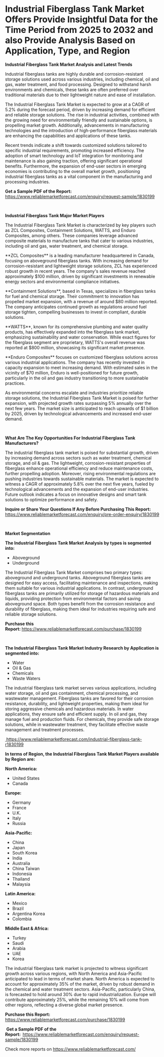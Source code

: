 <p><h1>Industrial Fiberglass Tank Market Offers Provide Insightful Data for the Time Period from 2025 to 2032 and also Provide Analysis Based on Application, Type, and Region</h1></p><p><strong>Industrial Fiberglass Tank Market Analysis and Latest Trends</strong></p>
<p><p>Industrial fiberglass tanks are highly durable and corrosion-resistant storage solutions used across various industries, including chemical, oil and gas, water treatment, and food processing. Designed to withstand harsh environments and chemicals, these tanks are often preferred over traditional materials due to their lightweight nature and ease of installation.</p><p>The Industrial Fiberglass Tank Market is expected to grow at a CAGR of 5.2% during the forecast period, driven by increasing demand for efficient and reliable storage solutions. The rise in industrial activities, combined with the growing need for environmentally friendly and sustainable options, is propelling market growth. Additionally, advancements in manufacturing technologies and the introduction of high-performance fiberglass materials are enhancing the capabilities and applications of these tanks.</p><p>Recent trends indicate a shift towards customized solutions tailored to specific industrial requirements, promoting increased efficiency. The adoption of smart technology and IoT integration for monitoring and maintenance is also gaining traction, offering significant operational benefits. Furthermore, the expansion of end-user sectors in emerging economies is contributing to the overall market growth, positioning industrial fiberglass tanks as a vital component in the manufacturing and processing industries.</p></p>
<p><strong>Get a Sample PDF of the Report:&nbsp;</strong> <a href="https://www.reliablemarketforecast.com/enquiry/request-sample/1830199?utm_campaign=2193&utm_medium=2&utm_source=Github&utm_content=ia&utm_term=03022025&utm_id=industrial-fiberglass-tank">https://www.reliablemarketforecast.com/enquiry/request-sample/1830199</a></p>
<p>&nbsp;</p>
<p><strong>Industrial Fiberglass Tank Major Market Players</strong></p>
<p><p>The Industrial Fiberglass Tank Market is characterized by key players such as ZCL Composites, Containment Solutions, WATTS, and Enduro Composites, among others. These companies leverage advanced composite materials to manufacture tanks that cater to various industries, including oil and gas, water treatment, and chemical storage.</p><p>**ZCL Composites** is a leading manufacturer headquartered in Canada, focusing on aboveground fiberglass tanks. With increasing demand for corrosion-resistant and lightweight storage solutions, ZCL has experienced robust growth in recent years. The company's sales revenue reached approximately $100 million, driven by significant investments in renewable energy sectors and environmental compliance initiatives.</p><p>**Containment Solutions**, based in Texas, specializes in fiberglass tanks for fuel and chemical storage. Their commitment to innovation has propelled market expansion, with a revenue of around $80 million reported. The company anticipates continued growth as regulations around fuel storage tighten, compelling businesses to invest in compliant, durable solutions.</p><p>**WATTS**, known for its comprehensive plumbing and water quality products, has effectively expanded into the fiberglass tank market, emphasizing sustainability and water conservation. While exact figures for the fiberglass segment are proprietary, WATTS's overall revenue was reported at $800 million, showcasing its significant market presence.</p><p>**Enduro Composites** focuses on customized fiberglass solutions across various industrial applications. The company has recently invested in capacity expansion to meet increasing demand. With estimated sales in the vicinity of $70 million, Enduro is well-positioned for future growth, particularly in the oil and gas industry transitioning to more sustainable practices.</p><p>As environmental concerns escalate and industries prioritize reliable storage solutions, the Industrial Fiberglass Tank Market is poised for further expansion, with projected growth rates surpassing 5% annually over the next few years. The market size is anticipated to reach upwards of $1 billion by 2025, driven by technological advancements and increased end-user demand.</p></p>
<p>&nbsp;</p>
<p><strong>What Are The Key Opportunities For Industrial Fiberglass Tank Manufacturers?</strong></p>
<p><p>The industrial fiberglass tank market is poised for substantial growth, driven by increasing demand across sectors such as water treatment, chemical storage, and oil & gas. The lightweight, corrosion-resistant properties of fiberglass enhance operational efficiency and reduce maintenance costs, further propelling adoption. Moreover, rising environmental regulations are pushing industries towards sustainable materials. The market is expected to witness a CAGR of approximately 5.8% over the next five years, fueled by technological advancements and the expansion of end-user industries. Future outlook indicates a focus on innovative designs and smart tank solutions to optimize performance and safety.</p></p>
<p><strong>Inquire or Share Your Questions If Any Before Purchasing This Report:</strong> <a href="https://www.reliablemarketforecast.com/enquiry/pre-order-enquiry/1830199?utm_campaign=2193&utm_medium=2&utm_source=Github&utm_content=ia&utm_term=03022025&utm_id=industrial-fiberglass-tank">https://www.reliablemarketforecast.com/enquiry/pre-order-enquiry/1830199</a></p>
<p>&nbsp;</p>
<p><strong>Market Segmentation</strong></p>
<p><strong>The Industrial Fiberglass Tank Market Analysis by types is segmented into:</strong></p>
<p><ul><li>Aboveground</li><li>Underground</li></ul></p>
<p><p>The Industrial Fiberglass Tank Market comprises two primary types: aboveground and underground tanks. Aboveground fiberglass tanks are designed for easy access, facilitating maintenance and inspections, making them suitable for various industrial applications. In contrast, underground fiberglass tanks are primarily utilized for storage of hazardous materials and liquids, providing protection from environmental factors and saving aboveground space. Both types benefit from the corrosion resistance and durability of fiberglass, making them ideal for industries requiring safe and reliable storage solutions.</p></p>
<p><strong>Purchase this Report:&nbsp;</strong><a href="https://www.reliablemarketforecast.com/purchase/1830199?utm_campaign=2193&utm_medium=2&utm_source=Github&utm_content=ia&utm_term=03022025&utm_id=industrial-fiberglass-tank">https://www.reliablemarketforecast.com/purchase/1830199</a></p>
<p>&nbsp;</p>
<p><strong>The Industrial Fiberglass Tank Market Industry Research by Application is segmented into:</strong></p>
<p><ul><li>Water</li><li>Oil & Gas</li><li>Chemicals</li><li>Waste Waters</li></ul></p>
<p><p>The industrial fiberglass tank market serves various applications, including water storage, oil and gas containment, chemical processing, and wastewater management. Fiberglass tanks are favored for their corrosion resistance, durability, and lightweight properties, making them ideal for storing aggressive chemicals and hazardous materials. In water applications, they ensure safe and efficient supply. In oil and gas, they manage fuel and production fluids. For chemicals, they provide safe storage solutions, while in wastewater treatment, they facilitate effective waste management and treatment processes.</p></p>
<p><a href="https://www.reliablemarketforecast.com/industrial-fiberglass-tank-r1830199?utm_campaign=2193&utm_medium=2&utm_source=Github&utm_content=ia&utm_term=03022025&utm_id=industrial-fiberglass-tank">&nbsp;https://www.reliablemarketforecast.com/industrial-fiberglass-tank-r1830199</a></p>
<p><strong>In terms of Region, the Industrial Fiberglass Tank Market Players available by Region are:</strong></p>
<p>
    <p> <strong> North America: </strong>
        <ul>
            <li>United States</li>
            <li>Canada</li>
        </ul>
        </p> 
    <p> <strong> Europe: </strong>
        <ul>
            <li>Germany</li>
            <li>France</li>
            <li>U.K.</li>
            <li>Italy</li>
            <li>Russia</li>
        </ul>
        </p> 
    <p> <strong> Asia-Pacific: </strong>
        <ul>
            <li>China</li>
            <li>Japan</li>
            <li>South Korea</li>
            <li>India</li>
            <li>Australia</li>
            <li>China Taiwan</li>
            <li>Indonesia</li>
            <li>Thailand</li>
            <li>Malaysia</li>
        </ul>
        </p> 
    <p> <strong> Latin America: </strong>
        <ul>
            <li>Mexico</li>
            <li>Brazil</li>
            <li>Argentina Korea</li>
            <li>Colombia</li>
        </ul>
        </p> 
    <p> <strong> Middle East & Africa: </strong>
        <ul>
            <li>Turkey</li>
            <li>Saudi</li>
            <li>Arabia</li>
            <li>UAE</li>
            <li>Korea</li>
        </ul>
    </p>
    </p>
<p><p>The industrial fiberglass tank market is projected to witness significant growth across various regions, with North America and Asia-Pacific anticipated to lead in terms of market share. North America is expected to account for approximately 35% of the market, driven by robust demand in the chemical and water treatment sectors. Asia-Pacific, particularly China, is forecasted to hold around 30% due to rapid industrialization. Europe will contribute approximately 25%, while the remaining 10% will come from other regions, reflecting a diverse global market presence.</p></p>
<p><strong>Purchase this Report: </strong><a href="https://www.reliablemarketforecast.com/purchase/1830199?utm_campaign=2193&utm_medium=2&utm_source=Github&utm_content=ia&utm_term=03022025&utm_id=industrial-fiberglass-tank">https://www.reliablemarketforecast.com/purchase/1830199</a></p>
<p>&nbsp;<strong>Get a Sample PDF of the Report:&nbsp;&nbsp;</strong><a href="https://www.reliablemarketforecast.com/enquiry/request-sample/1830199?utm_campaign=2193&utm_medium=2&utm_source=Github&utm_content=ia&utm_term=03022025&utm_id=industrial-fiberglass-tank">https://www.reliablemarketforecast.com/enquiry/request-sample/1830199</a></p>
<p><strong></strong></p>
<p>Check more reports on <a href="https://www.reliablemarketforecast.com/?utm_campaign=2193&utm_medium=2&utm_source=Github&utm_content=ia&utm_term=03022025&utm_id=industrial-fiberglass-tank">https://www.reliablemarketforecast.com/</a></p>